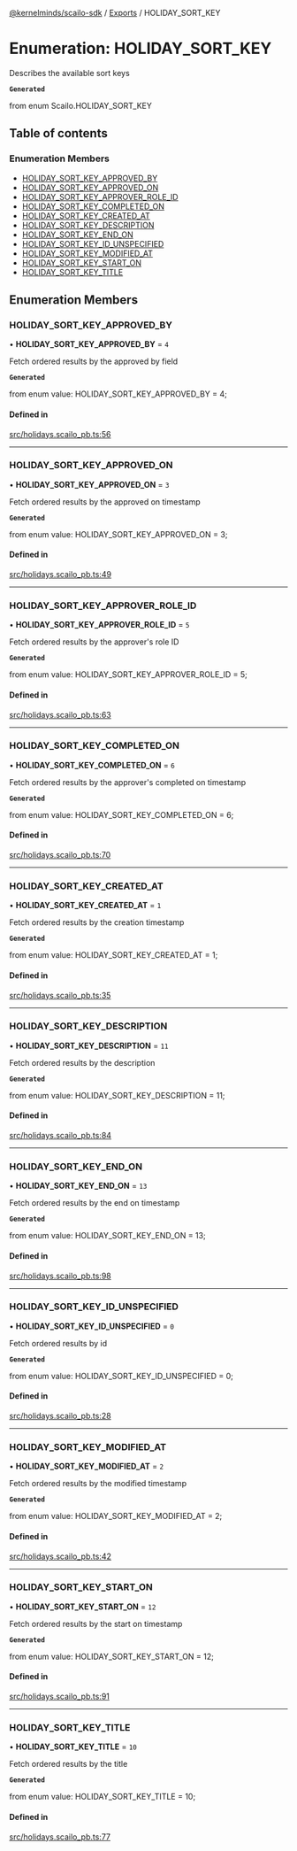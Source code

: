 [@kernelminds/scailo-sdk](../README.md) / [Exports](../modules.md) / HOLIDAY\_SORT\_KEY

# Enumeration: HOLIDAY\_SORT\_KEY

Describes the available sort keys

**`Generated`**

from enum Scailo.HOLIDAY_SORT_KEY

## Table of contents

### Enumeration Members

- [HOLIDAY\_SORT\_KEY\_APPROVED\_BY](HOLIDAY_SORT_KEY.md#holiday_sort_key_approved_by)
- [HOLIDAY\_SORT\_KEY\_APPROVED\_ON](HOLIDAY_SORT_KEY.md#holiday_sort_key_approved_on)
- [HOLIDAY\_SORT\_KEY\_APPROVER\_ROLE\_ID](HOLIDAY_SORT_KEY.md#holiday_sort_key_approver_role_id)
- [HOLIDAY\_SORT\_KEY\_COMPLETED\_ON](HOLIDAY_SORT_KEY.md#holiday_sort_key_completed_on)
- [HOLIDAY\_SORT\_KEY\_CREATED\_AT](HOLIDAY_SORT_KEY.md#holiday_sort_key_created_at)
- [HOLIDAY\_SORT\_KEY\_DESCRIPTION](HOLIDAY_SORT_KEY.md#holiday_sort_key_description)
- [HOLIDAY\_SORT\_KEY\_END\_ON](HOLIDAY_SORT_KEY.md#holiday_sort_key_end_on)
- [HOLIDAY\_SORT\_KEY\_ID\_UNSPECIFIED](HOLIDAY_SORT_KEY.md#holiday_sort_key_id_unspecified)
- [HOLIDAY\_SORT\_KEY\_MODIFIED\_AT](HOLIDAY_SORT_KEY.md#holiday_sort_key_modified_at)
- [HOLIDAY\_SORT\_KEY\_START\_ON](HOLIDAY_SORT_KEY.md#holiday_sort_key_start_on)
- [HOLIDAY\_SORT\_KEY\_TITLE](HOLIDAY_SORT_KEY.md#holiday_sort_key_title)

## Enumeration Members

### HOLIDAY\_SORT\_KEY\_APPROVED\_BY

• **HOLIDAY\_SORT\_KEY\_APPROVED\_BY** = ``4``

Fetch ordered results by the approved by field

**`Generated`**

from enum value: HOLIDAY_SORT_KEY_APPROVED_BY = 4;

#### Defined in

[src/holidays.scailo_pb.ts:56](https://github.com/scailo/ts-sdk/blob/c10a36b57201dfa5903d4b53efa1e62aa6208936/src/holidays.scailo_pb.ts#L56)

___

### HOLIDAY\_SORT\_KEY\_APPROVED\_ON

• **HOLIDAY\_SORT\_KEY\_APPROVED\_ON** = ``3``

Fetch ordered results by the approved on timestamp

**`Generated`**

from enum value: HOLIDAY_SORT_KEY_APPROVED_ON = 3;

#### Defined in

[src/holidays.scailo_pb.ts:49](https://github.com/scailo/ts-sdk/blob/c10a36b57201dfa5903d4b53efa1e62aa6208936/src/holidays.scailo_pb.ts#L49)

___

### HOLIDAY\_SORT\_KEY\_APPROVER\_ROLE\_ID

• **HOLIDAY\_SORT\_KEY\_APPROVER\_ROLE\_ID** = ``5``

Fetch ordered results by the approver's role ID

**`Generated`**

from enum value: HOLIDAY_SORT_KEY_APPROVER_ROLE_ID = 5;

#### Defined in

[src/holidays.scailo_pb.ts:63](https://github.com/scailo/ts-sdk/blob/c10a36b57201dfa5903d4b53efa1e62aa6208936/src/holidays.scailo_pb.ts#L63)

___

### HOLIDAY\_SORT\_KEY\_COMPLETED\_ON

• **HOLIDAY\_SORT\_KEY\_COMPLETED\_ON** = ``6``

Fetch ordered results by the approver's completed on timestamp

**`Generated`**

from enum value: HOLIDAY_SORT_KEY_COMPLETED_ON = 6;

#### Defined in

[src/holidays.scailo_pb.ts:70](https://github.com/scailo/ts-sdk/blob/c10a36b57201dfa5903d4b53efa1e62aa6208936/src/holidays.scailo_pb.ts#L70)

___

### HOLIDAY\_SORT\_KEY\_CREATED\_AT

• **HOLIDAY\_SORT\_KEY\_CREATED\_AT** = ``1``

Fetch ordered results by the creation timestamp

**`Generated`**

from enum value: HOLIDAY_SORT_KEY_CREATED_AT = 1;

#### Defined in

[src/holidays.scailo_pb.ts:35](https://github.com/scailo/ts-sdk/blob/c10a36b57201dfa5903d4b53efa1e62aa6208936/src/holidays.scailo_pb.ts#L35)

___

### HOLIDAY\_SORT\_KEY\_DESCRIPTION

• **HOLIDAY\_SORT\_KEY\_DESCRIPTION** = ``11``

Fetch ordered results by the description

**`Generated`**

from enum value: HOLIDAY_SORT_KEY_DESCRIPTION = 11;

#### Defined in

[src/holidays.scailo_pb.ts:84](https://github.com/scailo/ts-sdk/blob/c10a36b57201dfa5903d4b53efa1e62aa6208936/src/holidays.scailo_pb.ts#L84)

___

### HOLIDAY\_SORT\_KEY\_END\_ON

• **HOLIDAY\_SORT\_KEY\_END\_ON** = ``13``

Fetch ordered results by the end on timestamp

**`Generated`**

from enum value: HOLIDAY_SORT_KEY_END_ON = 13;

#### Defined in

[src/holidays.scailo_pb.ts:98](https://github.com/scailo/ts-sdk/blob/c10a36b57201dfa5903d4b53efa1e62aa6208936/src/holidays.scailo_pb.ts#L98)

___

### HOLIDAY\_SORT\_KEY\_ID\_UNSPECIFIED

• **HOLIDAY\_SORT\_KEY\_ID\_UNSPECIFIED** = ``0``

Fetch ordered results by id

**`Generated`**

from enum value: HOLIDAY_SORT_KEY_ID_UNSPECIFIED = 0;

#### Defined in

[src/holidays.scailo_pb.ts:28](https://github.com/scailo/ts-sdk/blob/c10a36b57201dfa5903d4b53efa1e62aa6208936/src/holidays.scailo_pb.ts#L28)

___

### HOLIDAY\_SORT\_KEY\_MODIFIED\_AT

• **HOLIDAY\_SORT\_KEY\_MODIFIED\_AT** = ``2``

Fetch ordered results by the modified timestamp

**`Generated`**

from enum value: HOLIDAY_SORT_KEY_MODIFIED_AT = 2;

#### Defined in

[src/holidays.scailo_pb.ts:42](https://github.com/scailo/ts-sdk/blob/c10a36b57201dfa5903d4b53efa1e62aa6208936/src/holidays.scailo_pb.ts#L42)

___

### HOLIDAY\_SORT\_KEY\_START\_ON

• **HOLIDAY\_SORT\_KEY\_START\_ON** = ``12``

Fetch ordered results by the start on timestamp

**`Generated`**

from enum value: HOLIDAY_SORT_KEY_START_ON = 12;

#### Defined in

[src/holidays.scailo_pb.ts:91](https://github.com/scailo/ts-sdk/blob/c10a36b57201dfa5903d4b53efa1e62aa6208936/src/holidays.scailo_pb.ts#L91)

___

### HOLIDAY\_SORT\_KEY\_TITLE

• **HOLIDAY\_SORT\_KEY\_TITLE** = ``10``

Fetch ordered results by the title

**`Generated`**

from enum value: HOLIDAY_SORT_KEY_TITLE = 10;

#### Defined in

[src/holidays.scailo_pb.ts:77](https://github.com/scailo/ts-sdk/blob/c10a36b57201dfa5903d4b53efa1e62aa6208936/src/holidays.scailo_pb.ts#L77)
